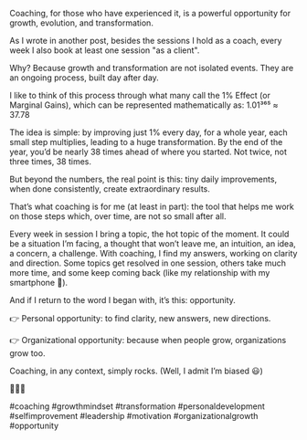 Coaching, for those who have experienced it, is a powerful opportunity for growth, evolution, and transformation.

As I wrote in another post, besides the sessions I hold as a coach, every week I also book at least one session "as a client".

Why?
Because growth and transformation are not isolated events. They are an ongoing process, built day after day.

I like to think of this process through what many call the 1% Effect (or Marginal Gains), which can be represented mathematically as:
1.01³⁶⁵ ≈ 37.78

The idea is simple: by improving just 1% every day, for a whole year, each small step multiplies, leading to a huge transformation. By the end of the year, you’d be nearly 38 times ahead of where you started. Not twice, not three times, 38 times.

But beyond the numbers, the real point is this: tiny daily improvements, when done consistently, create extraordinary results.

That’s what coaching is for me (at least in part): the tool that helps me work on those steps which, over time, are not so small after all.

Every week in session I bring a topic, the hot topic of the moment. It could be a situation I’m facing, a thought that won’t leave me, an intuition, an idea, a concern, a challenge.
With coaching, I find my answers, working on clarity and direction.
Some topics get resolved in one session, others take much more time, and some keep coming back (like my relationship with my smartphone 😬).

And if I return to the word I began with, it’s this: opportunity.

👉 Personal opportunity: to find clarity, new answers, new directions.

👉 Organizational opportunity: because when people grow, organizations grow too.

Coaching, in any context, simply rocks. (Well, I admit I’m biased 😃)

🙏🏼🔥

#coaching #growthmindset #transformation #personaldevelopment #selfimprovement #leadership #motivation #organizationalgrowth #opportunity
